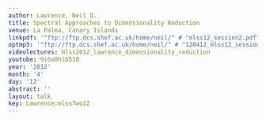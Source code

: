 ```yaml
---
author: Lawrence, Neil D.
title: Spectral Approaches to Dimensionality Reduction
venue: La Palma, Canary Islands
linkpdf: '"ftp://ftp.dcs.shef.ac.uk/home/neil/" # "mlss12_session2.pdf"'
optmp3: '"ftp://ftp.dcs.shef.ac.uk/home/neil/" # "120412_mlss12_session2.mp3"'
videolectures: mlss2012_lawrence_dimensionality_reduction
youtube: 9i6o0hiG510
year: '2012'
month: '4'
day: '12'
abstract: ''
layout: talk
key: Lawrence:mlssTwo12
---
```

